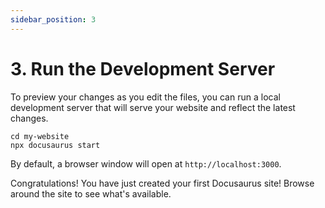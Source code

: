 ```yaml
---
sidebar_position: 3
---
```


# 3. Run the Development Server

To preview your changes as you edit the files, you can run a local development server that will serve your website and reflect the latest changes.

```
cd my-website
npx docusaurus start
```

By default, a browser window will open at `http://localhost:3000`.

Congratulations! You have just created your first Docusaurus site! Browse around the site to see what's available.
